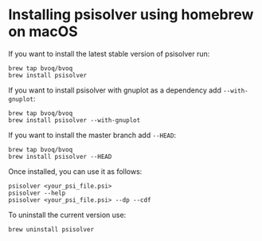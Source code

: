# Installing psisolver using homebrew on macOS

If you want to install the latest stable version of psisolver run:
 ```
 brew tap bvoq/bvoq
 brew install psisolver
 ```

 If you want to install psisolver with gnuplot as a dependency add `--with-gnuplot`:
 ```
 brew tap bvoq/bvoq
 brew install psisolver --with-gnuplot
 ```

If you want to install the master branch add `--HEAD`:
```
brew tap bvoq/bvoq
brew install psisolver --HEAD
```

Once installed, you can use it as follows:
```
psisolver <your_psi_file.psi>
psisolver --help
psisolver <your_psi_file.psi> --dp --cdf
```

To uninstall the current version use:
```
brew uninstall psisolver
```
